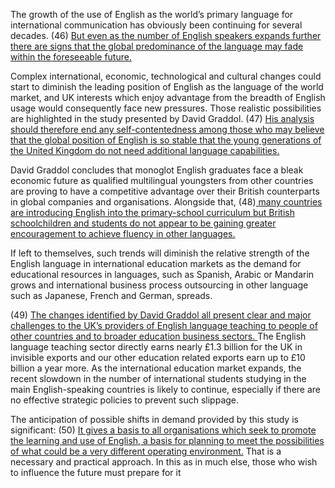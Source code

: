 The growth of the use of English as the world’s primary language for international communication has obviously been continuing for several decades. (46) <u>But even as the number of English speakers expands further there are signs that the global predominance of the language may fade within the foreseeable future. </u>

Complex international, economic, technological and cultural changes could start to diminish the leading position of English as the language of the world market, and UK interests which enjoy advantage from the breadth of English usage would consequently face new pressures. Those realistic possibilities are highlighted in the study presented by David Graddol. (47) <u>His analysis should therefore end any self-contentedness among those who may believe that the global position of English is so stable that the young generations of the United Kingdom do not need additional language capabilities. </u>

David Graddol concludes that monoglot English graduates face a bleak economic future as qualified multilingual youngsters from other countries are proving to have a competitive advantage over their British counterparts in global companies and organisations. Alongside that, (48)<u> many countries are introducing English into the primary-school curriculum but British schoolchildren and students do not appear to be gaining greater encouragement to achieve fluency in other languages. </u>

If left to themselves, such trends will diminish the relative strength of the English language in international education markets as the demand for educational resources in languages, such as Spanish, Arabic or Mandarin grows and international business process outsourcing in other language such as Japanese, French and German, spreads. 

(49) <u>The changes identified by David Graddol all present clear and major challenges to the UK’s providers of English language teaching to people of other countries and to broader education business sectors. </u>The English language teaching sector directly earns nearly £1.3 billion for the UK in invisible exports and our other education related exports earn up to £10 billion a year more. As the international education market expands, the recent slowdown in the number of international students studying in the main English-speaking countries is likely to continue, especially if there are no effective strategic policies to prevent such slippage. 

The anticipation of possible shifts in demand provided by this study is significant: (50) <u>It gives a basis to all organisations which seek to promote the learning and use of English, a basis for planning to meet the possibilities of what could be a very different operating environment.</u> That is a necessary and practical approach. In this as in much else, those who wish to influence the future must prepare for it